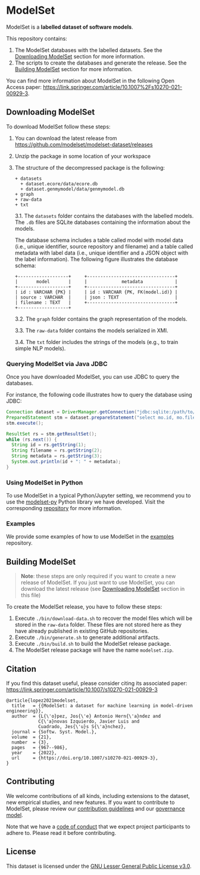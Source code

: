 
# ModelSet

ModelSet is a **labelled dataset of software models**. 

This repository contains:

1. The ModelSet databases with the labelled datasets. See the [Downloading ModelSet](#downloading-modelset) section for more information.
2. The scripts to create the databases and generate the release. See the [Building ModelSet](#building-modelset) section for more information.

You can find more information about ModelSet in the following Open Access paper: https://link.springer.com/article/10.1007%2Fs10270-021-00929-3.

## Downloading ModelSet

To download ModelSet follow these steps:

1. You can download the latest release from https://github.com/modelset/modelset-dataset/releases
2. Unzip the package in some location of your workspace
3. The structure of the decompressed package is the following:

    ```
    + datasets
      + dataset.ecore/data/ecore.db
      + dataset.genmymodel/data/genmymodel.db
    + graph
    + raw-data
    + txt
    ```
    3.1. The `datasets` folder contains the databases with the labelled models. The `.db` files are SQLite databases containing the information about the models. 

    The database schema includes a table called model with model data (i.e., unique identifier, source repository and filename) and a table called metadata with label data (i.e., unique identifier and a JSON object with the label information). The following figure illustrates the database schema:

    ```
    +-------------------+     +---------------------------------+
    |       model       |     |             metadata            |
    +-------------------+     +---------------------------------+
    | id : VARCHAR {PK} |     | id : VARCHAR {PK, FK(model.id)} |
    | source : VARCHAR  |     | json : TEXT                     |
    | filename : TEXT   |     +---------------------------------+
    +-------------------+
    ```

    3.2. The `graph` folder contains the graph representation of the models. 

    3.3. The `raw-data` folder contains the models serialized in XMI. 

    3.4. The `txt` folder includes the strings of the models (e.g., to train simple NLP models).

### Querying ModelSet via Java JDBC

Once you have downloaded ModelSet, you can use JDBC to query the databases. 

For instance, the following code illustrates how to query the database using JDBC:

```java
Connection dataset = DriverManager.getConnection("jdbc:sqlite:/path/to/dbfile");
PreparedStatement stm = dataset.prepareStatement("select mo.id, mo.filename, mm.metadata from models mo join metadata mm on mo.id = mm.id");
stm.execute();

ResultSet rs = stm.getResultSet();
while (rs.next()) {
  String id = rs.getString(1);
  String filename = rs.getString(2);
  String metadata = rs.getString(3);
  System.out.println(id + ": " + metadata);
}			
```

### Using ModelSet in Python

To use ModelSet in a typical Python/Jupyter setting, we recommend you to use the [modelset-py](https://github.com/modelset/modelset-py) Python library we have developed. Visit the corresponding [repository](https://github.com/modelset/modelset-py) for more information.

### Examples

We provide some examples of how to use ModelSet in the [examples](https://github.com/modelset/modelset-apps) repository.

## Building ModelSet

> **Note**: these steps are only required if you want to create a new release of ModelSet. If you just want to use ModelSet, you can download the latest release (see [Downloading ModelSet](#downloading-modelset) section in this file)

To create the ModelSet release, you have to follow these steps:

1. Execute `./bin/download-data.sh` to recover the model files which will be stored in the `raw-data` folder. These files are not stored here as they have already published in existing GitHub repositories. 
2. Execute `./bin/generate.sh` to generate additional artifacts.
3. Execute `./bin/build.sh` to build the ModelSet release package.
4. The ModelSet release package will have the name `modelset.zip`.

  
## Citation

If you find this dataset useful, please consider citing its associated paper: https://link.springer.com/article/10.1007/s10270-021-00929-3

```
@article{lopez2021modelset,
  title   = {{ModelSet: a dataset for machine learning in model-driven engineering}},
  author  = {L{\'o}pez, Jos{\'e} Antonio Hern{\'a}ndez and 
            C{\'a}novas Izquierdo, Javier Luis and 
            Cuadrado, Jes{\'u}s S{\'a}nchez},
  journal = {Softw. Syst. Model.},
  volume  = {21},
  number  = {3},
  pages   = {967--986},
  year    = {2022},
  url     = {https://doi.org/10.1007/s10270-021-00929-3},
}
```

## Contributing

We welcome contributions of all kinds, including extensions to the dataset, new empirical studies, and new features. If you want to contribute to ModelSet, please review our [contribution guidelines](CONTRIBUTING.md) and our [governance model](GOVERNANCE.md).

Note that we have a [code of conduct](CODE_OF_CONDUCT.md) that we expect project participants to adhere to. Please read it before contributing.

## License

This dataset is licensed under the [GNU Lesser General Public License v3.0](LICENSE.md).

